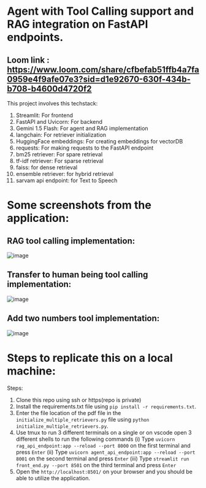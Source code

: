 # Agent with Tool Calling support and RAG integration on FastAPI endpoints.
## Loom link : https://www.loom.com/share/cfbefab51ffb4a7fa0959e4f9afe07e3?sid=d1e92670-630f-434b-b708-b4600d4720f2
This project involves this techstack:
1. Streamlit: For frontend
2. FastAPI and Uvicorn: For backend
3. Gemini 1.5 Flash: For agent and RAG implementation
4. langchain: For retriever initialization
5. HuggingFace embeddings: For creating embeddings for vectorDB
6. requests: For making requests to the FastAPI endpoint
7. bm25 retriever: For spare retrieval
8. tf-idf retriever: For sparse retrieval
9. faiss: for dense retrieval
10. ensemble retriever: for hybrid retrieval
11. sarvam api endpoint: for Text to Speech
# Some screenshots from the application:
## RAG tool calling implementation:
![image](https://github.com/user-attachments/assets/f70d3e74-fa8a-498c-8012-7c82eba1eadc)
## Transfer to human being tool calling implementation:
![image](https://github.com/user-attachments/assets/2f76bb44-1347-4ae8-a2e4-707017ea0a47)
## Add two numbers tool implementation:
![image](https://github.com/user-attachments/assets/2c68834e-d2a3-4fe3-9ab1-68765f085442)
# Steps to replicate this on a local machine:
Steps:
1. Clone this repo using ssh or https(repo is private)
2. Install the requirements.txt file using `pip install -r requirements.txt`.
3. Enter the file location of the pdf file in the `initialize_multiple_retrievers.py` file using `python initialize_multiple_retrievers.py`.
4. Use tmux to run 3 different terminals on a single or on vscode open 3 different shells to run the following commands
(i) Type `uvicorn rag_api_endpoint:app --reload --port 8000` on the first terminal and press `Enter`
(ii) Type `uvicorn agent_api_endpoint:app --reload --port 8001` on the second terminal and press `Enter`
(iii) Type `streamlit run front_end.py --port 8501` on the third terminal and press `Enter`
5. Open the `http://localhost:8501/` on your browser and you should be able to utilize the application.



